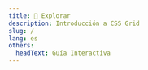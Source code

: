 ```yaml
---
title: 🚀 Explorar
description: Introducción a CSS Grid
slug: /
lang: es
others:
  headText: Guía Interactiva
---
```

